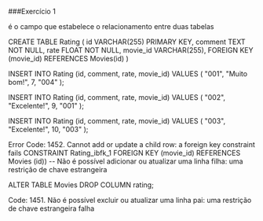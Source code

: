 ###Exercício 1

<!-- a)Explique o que é uma chave estrangeira -->
é o campo que estabelece o relacionamento entre duas tabelas

<!-- b)Crie a tabela e, ao menos, uma avaliação para cada um dos filmes -->

CREATE TABLE Rating (
		id VARCHAR(255) PRIMARY KEY,
    comment TEXT NOT NULL,
		rate FLOAT NOT NULL,
    movie_id VARCHAR(255),
    FOREIGN KEY (movie_id) REFERENCES Movies(id)
)

<!-- c)Tente criar uma avaliação para um filme que não existe (ou seja, um id inválido). Anote e explique o resultado da query. -->
INSERT INTO Rating  (id, comment, rate, movie_id) 
VALUES (
        "001",
    "Muito bom!",
    7,
        "004"
);

INSERT INTO Rating  (id, comment, rate, movie_id) 
VALUES (
        "002",
    "Excelente!",
    9,
        "001"
);

INSERT INTO Rating  (id, comment, rate, movie_id) 
VALUES (
        "003",
    "Excelente!",
    10,
        "003"
);

Error Code: 1452. Cannot add or update a child row: a foreign key constraint fails CONSTRAINT Rating_ibfk_1 FOREIGN KEY (movie_id) REFERENCES Movies (id)) -- Não é possível adicionar ou atualizar uma linha filha: uma restrição de chave estrangeira 

<!-- d)Altere a tabela de filmes para que ela não tenha mais uma coluna chamada rating.  -->
ALTER TABLE  Movies DROP COLUMN  rating;

<!-- e)Tente apagar um filme que possua avaliações. Anote e explique o resultado da query. -->
 Code: 1451. Não é possível excluir ou atualizar uma linha pai: uma restrição de chave estrangeira falha